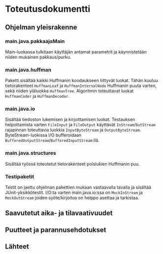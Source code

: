 # Toteutusdokumentti

## Ohjelman yleisrakenne

### main.java.pakkaajaMain

Main-luokassa tulkitaan käyttäjän antamat parametrit ja käynnistetään niiden mukainen pakkaus/purku.

### main.java.huffman

Paketti sisältää kaikki Huffmanin koodaukseen liittyvät luokat.
Tähän kuuluu tietorakenteet `HuffmanLeaf` ja `HuffmanInternalNode` Huffmanin puuta varten, sekä niiden yläluokka `HuffmanTree`.
Algoritmin toteuttavat luokat `HuffmanCoder` ja `HuffmanDecoder`.

### main.java.io

Sisältää tiedoston lukemisen ja kirjoittamisen luokat.
Testauksen helpottamista varten `FileInput` ja `FileOutput` käyttävät `InStream`/`OutStream` rajapinnan toteuttavia luokkia
`InputByteStream` ja `OutputByteStream`. ByteStream-luokissa I/O bufferoidaan `BufferedOutputStream`/`BufferedInputStream`:llä.

### main.java.structures

Sisältää työssä toteutetut tietorakenteet poislukien Huffmanin puu.

### Testipaketit

Testit on jaettu ohjelman pakettien mukaan vastaavalla tavalla ja sisältää JUnit-yksikkötestit.
I/O:ta varten main.java.io:ssa on `MockInStream` ja `MockOutStream` joiden syöte/kirjoitus on helppo asettaa ja tarkistaa.

## Saavutetut aika- ja tilavaativuudet

## Puutteet ja parannusehdotukset

## Lähteet
